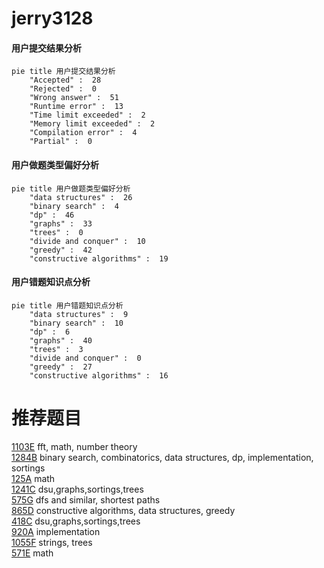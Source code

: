 # jerry3128

<!-- tabs:start -->



#### **用户提交结果分析**

```mermaid
pie title 用户提交结果分析
    "Accepted" :  28
    "Rejected" :  0
    "Wrong answer" :  51
    "Runtime error" :  13
    "Time limit exceeded" :  2
    "Memory limit exceeded" :  2
    "Compilation error" :  4
    "Partial" :  0
```

#### **用户做题类型偏好分析**

```mermaid
pie title 用户做题类型偏好分析
    "data structures" :  26
    "binary search" :  4
    "dp" :  46
    "graphs" :  33
    "trees" :  0
    "divide and conquer" :  10
    "greedy" :  42
    "constructive algorithms" :  19
```
#### **用户错题知识点分析**

```mermaid
pie title 用户错题知识点分析
    "data structures" :  9
    "binary search" :  10
    "dp" :  6
    "graphs" :  40
    "trees" :  3
    "divide and conquer" :  0
    "greedy" :  27
    "constructive algorithms" :  16
```



<!-- tabs:end -->
# 推荐题目
[1103E](https://codeforces.com/contest/1103/problem/E)		fft,
                        math,
                        number theory		  
[1284B](https://codeforces.com/contest/1284/problem/B)		binary search,
                        combinatorics,
                        data structures,
                        dp,
                        implementation,
                        sortings		  
[125A](https://codeforces.com/contest/125/problem/A)		math		  
[1241C](https://codeforces.com/contest/1241/problem/C)		dsu,graphs,sortings,trees		  
[575G](https://codeforces.com/contest/575/problem/G)		dfs and similar,
                        shortest paths		  
[865D](https://codeforces.com/contest/865/problem/D)		constructive algorithms,
                        data structures,
                        greedy		  
[418C](https://codeforces.com/contest/418/problem/C)		dsu,graphs,sortings,trees		  
[920A](https://codeforces.com/contest/920/problem/A)		implementation		  
[1055F](https://codeforces.com/contest/1055/problem/F)		strings,
                        trees		  
[571E](https://codeforces.com/contest/571/problem/E)		math		  
